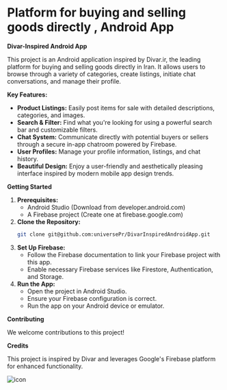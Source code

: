 # Platform for buying and selling goods directly , Android App

**Divar-Inspired Android App**

This project is an Android application inspired by Divar.ir, the leading platform for buying and selling goods directly in Iran. It allows users to browse through a variety of categories, create listings, initiate chat conversations, and manage their profile.

**Key Features:**

* **Product Listings:** Easily post items for sale with detailed descriptions, categories, and images.
* **Search & Filter:** Find what you're looking for using a powerful search bar and customizable filters.
* **Chat System:** Communicate directly with potential buyers or sellers through a secure in-app chatroom powered by Firebase.
* **User Profiles:** Manage your profile information, listings, and chat history.
* **Beautiful Design:** Enjoy a user-friendly and aesthetically pleasing interface inspired by modern mobile app design trends.

**Getting Started**

1. **Prerequisites:**
    * Android Studio (Download from developer.android.com)
    * A Firebase project (Create one at firebase.google.com)
2. **Clone the Repository:**
    ```bash
    git clone git@github.com:universePr/DivarInspiredAndroidApp.git
    ```
3. **Set Up Firebase:**
    * Follow the Firebase documentation to link your Firebase project with this app.
    * Enable necessary Firebase services like Firestore, Authentication, and Storage.
4. **Run the App:**
    * Open the project in Android Studio.
    * Ensure your Firebase configuration is correct.
    * Run the app on your Android device or emulator.

**Contributing**

We welcome contributions to this project!

**Credits**

This project is inspired by Divar and leverages Google's Firebase platform for enhanced functionality.

![icon](https://github.com/universePr/OnlineAdsService/assets/83785459/83565248-8acc-49e5-9a10-dd242b00e4c3) <br />

